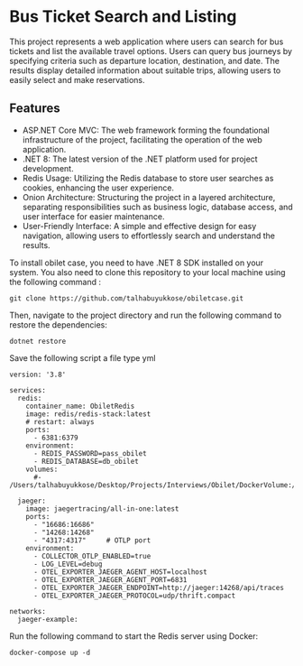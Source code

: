 # Bus Ticket Search and Listing

This project represents a web application where users can search for bus tickets and list the available travel options. Users can query bus journeys by specifying criteria such as departure location, destination, and date. The results display detailed information about suitable trips, allowing users to easily select and make reservations.
## Features

- ASP.NET Core MVC: The web framework forming the foundational infrastructure of the project, facilitating the operation of the web application.
- .NET 8: The latest version of the .NET platform used for project development.
- Redis Usage: Utilizing the Redis database to store user searches as cookies, enhancing the user experience.
- Onion Architecture: Structuring the project in a layered architecture, separating responsibilities such as business logic, database access, and user interface for easier maintenance.
- User-Friendly Interface: A simple and effective design for easy navigation, allowing users to effortlessly search and understand the results.


To install obilet case, you need to have .NET 8 SDK installed on your system. You also need to clone this repository to your local machine using the following command :
```
git clone https://github.com/talhabuyukkose/obiletcase.git
```
Then, navigate to the project directory and run the following command to restore the dependencies:
```
dotnet restore
```

Save the following script a file type yml
```
version: '3.8'

services:
  redis:
    container_name: ObiletRedis
    image: redis/redis-stack:latest
    # restart: always
    ports:
      - 6381:6379
    environment:
      - REDIS_PASSWORD=pass_obilet
      - REDIS_DATABASE=db_obilet
    volumes:
      #- /Users/talhabuyukkose/Desktop/Projects/Interviews/Obilet/DockerVolume:/data/

  jaeger:
    image: jaegertracing/all-in-one:latest
    ports:
      - "16686:16686"
      - "14268:14268"
      - "4317:4317"     # OTLP port
    environment:
      - COLLECTOR_OTLP_ENABLED=true
      - LOG_LEVEL=debug
      - OTEL_EXPORTER_JAEGER_AGENT_HOST=localhost
      - OTEL_EXPORTER_JAEGER_AGENT_PORT=6831
      - OTEL_EXPORTER_JAEGER_ENDPOINT=http://jaeger:14268/api/traces
      - OTEL_EXPORTER_JAEGER_PROTOCOL=udp/thrift.compact

networks:
  jaeger-example:
```

Run the following command to start the Redis server using Docker:

```
docker-compose up -d
```
